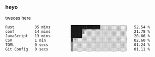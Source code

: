 ### heyo
tweoss here

<!--START_SECTION:waka-->

```text
Rust         35 mins         █████████████░░░░░░░░░░░░   52.54 %
conf         14 mins         █████▒░░░░░░░░░░░░░░░░░░░   21.78 %
JavaScript   13 mins         █████░░░░░░░░░░░░░░░░░░░░   20.66 %
CSV          1 min           ▓░░░░░░░░░░░░░░░░░░░░░░░░   02.60 %
TOML         0 secs          ▒░░░░░░░░░░░░░░░░░░░░░░░░   01.24 %
Git Config   0 secs          ▒░░░░░░░░░░░░░░░░░░░░░░░░   01.11 %
```

<!--END_SECTION:waka-->

<!--
**Tweoss/tweoss** is a ✨ _special_ ✨ repository because its `README.md` (this file) appears on your GitHub profile.

Here are some ideas to get you started:

- 🔭 I’m currently working on ...
- 🌱 I’m currently learning ...
- 👯 I’m looking to collaborate on ...
- 🤔 I’m looking for help with ...
- 💬 Ask me about ...
- 📫 How to reach me: ...
- 😄 Pronouns: ...
- ⚡ Fun fact: ...
-->
